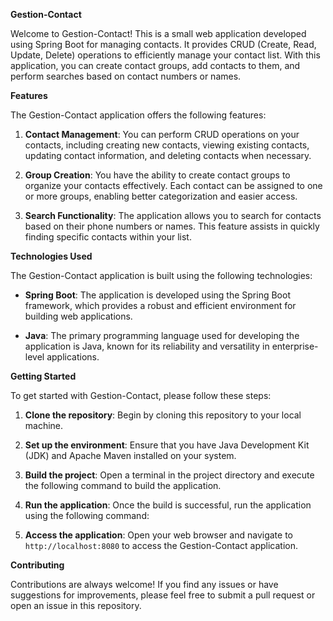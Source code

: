 **Gestion-Contact**

Welcome to Gestion-Contact! This is a small web application developed using Spring Boot for managing contacts. It provides CRUD (Create, Read, Update, Delete) operations to efficiently manage your contact list. With this application, you can create contact groups, add contacts to them, and perform searches based on contact numbers or names.

**Features**

The Gestion-Contact application offers the following features:

1. **Contact Management**: You can perform CRUD operations on your contacts, including creating new contacts, viewing existing contacts, updating contact information, and deleting contacts when necessary.

2. **Group Creation**: You have the ability to create contact groups to organize your contacts effectively. Each contact can be assigned to one or more groups, enabling better categorization and easier access.

3. **Search Functionality**: The application allows you to search for contacts based on their phone numbers or names. This feature assists in quickly finding specific contacts within your list.

**Technologies Used**

The Gestion-Contact application is built using the following technologies:

- **Spring Boot**: The application is developed using the Spring Boot framework, which provides a robust and efficient environment for building web applications.

- **Java**: The primary programming language used for developing the application is Java, known for its reliability and versatility in enterprise-level applications.

**Getting Started**

To get started with Gestion-Contact, please follow these steps:

1. **Clone the repository**: Begin by cloning this repository to your local machine.

2. **Set up the environment**: Ensure that you have Java Development Kit (JDK) and Apache Maven installed on your system.

3. **Build the project**: Open a terminal in the project directory and execute the following command to build the application.


4. **Run the application**: Once the build is successful, run the application using the following command:


5. **Access the application**: Open your web browser and navigate to `http://localhost:8080` to access the Gestion-Contact application.

**Contributing**

Contributions are always welcome! If you find any issues or have suggestions for improvements, please feel free to submit a pull request or open an issue in this repository.

